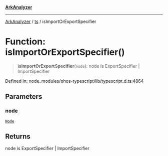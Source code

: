 [**ArkAnalyzer**](../../../../README.md)

***

[ArkAnalyzer](../../../../globals.md) / [ts](../README.md) / isImportOrExportSpecifier

# Function: isImportOrExportSpecifier()

> **isImportOrExportSpecifier**(`node`): node is ExportSpecifier \| ImportSpecifier

Defined in: node\_modules/ohos-typescript/lib/typescript.d.ts:4864

## Parameters

### node

[`Node`](../interfaces/Node.md)

## Returns

node is ExportSpecifier \| ImportSpecifier
